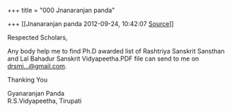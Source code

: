 +++
title = "000 Jnanaranjan panda"

+++
[[Jnanaranjan panda	2012-09-24, 10:42:07 [Source](https://groups.google.com/g/bvparishat/c/aVEcOdt-R4k)]]



Respected Scholars,  
  
 Any body help me to find Ph.D awarded list of Rashtriya Sanskrit Sansthan and Lal Bahadur Sanskrit Vidyapeetha.PDF file can send to me on [drsmi...@gmail.com]().  
  
Thanking You  
  
Gyanaranjan Panda  
R.S.Vidyapeetha, Tirupati  

